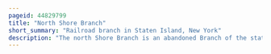 ```yaml
---
pageid: 44829799
title: "North Shore Branch"
short_summary: "Railroad branch in Staten Island, New York"
description: "The north Shore Branch is an abandoned Branch of the staten Island Railroad in new York City which operated from Saint George to port Ivory along staten Island's north Shore. The Line continues through Arthur Kill's vertical Lift Bridge into new Jersey to aldene Junction in Cranford."
---
```

